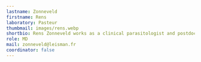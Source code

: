 ```yaml
---
lastname: Zonneveld
firstname: Rens
laboratory: Pasteur
thumbmail: images/rens.webp
shortbio: Rens Zonneveld works as a clinical parasitologist and postdoctoral researcher at the Department of Medical Microbiology & Infection Prevention of Amsterdam University Medical Centers, Amsterdam, The Netherlands. His work focuses on the (improvement of) diagnosis, treatment, and clinical management of human parasitic disease. He has a specific research interest in protozoan infections, such as malaria, leishmaniasis and toxoplasmosis. Lastly, he coordinates, and participates in, several national and international parasitology courses.
role: MD
mail: zonneveld@leisman.fr
coordinator: false
---
```

